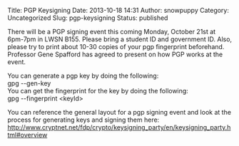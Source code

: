 Title: PGP Keysigning
Date: 2013-10-18 14:31
Author: snowpuppy
Category: Uncategorized
Slug: pgp-keysigning
Status: published

There will be a PGP signing event this coming Monday, October 21st at
6pm-7pm in LWSN B155. Please bring a student ID and government ID. Also,
please try to print about 10-30 copies of your pgp fingerprint
beforehand. Professor Gene Spafford has agreed to present on how PGP
works at the event.

You can generate a pgp key by doing the following:  
gpg --gen-key  
You can get the fingerprint for the key by doing the following:  
gpg --fingerprint &lt;keyId&gt;

You can reference the general layout for a pgp signing event and look at
the process for generating keys and signing them here:  
<http://www.cryptnet.net/fdp/crypto/keysigning_party/en/keysigning_party.html#overview>
